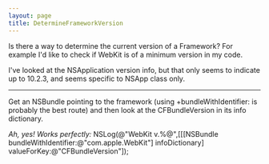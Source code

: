 ```yaml
---
layout: page
title: DetermineFrameworkVersion
---
```




Is there a way to determine the current version of a Framework? For example I'd like to check if WebKit is of a minimum version in my code.

I've looked at the NSApplication version info, but that only seems to indicate up to 10.2.3, and seems specific to NSApp class only.

----

Get an NSBundle pointing to the framework (using     +bundleWithIdentifier: is probably the best route) and then look at the CFBundleVersion in its info dictionary.

*Ah, yes! Works perfectly:*
    NSLog(@"WebKit v.%@",[[[NSBundle bundleWithIdentifier:@"com.apple.WebKit"] infoDictionary] valueForKey:@"CFBundleVersion"]);

